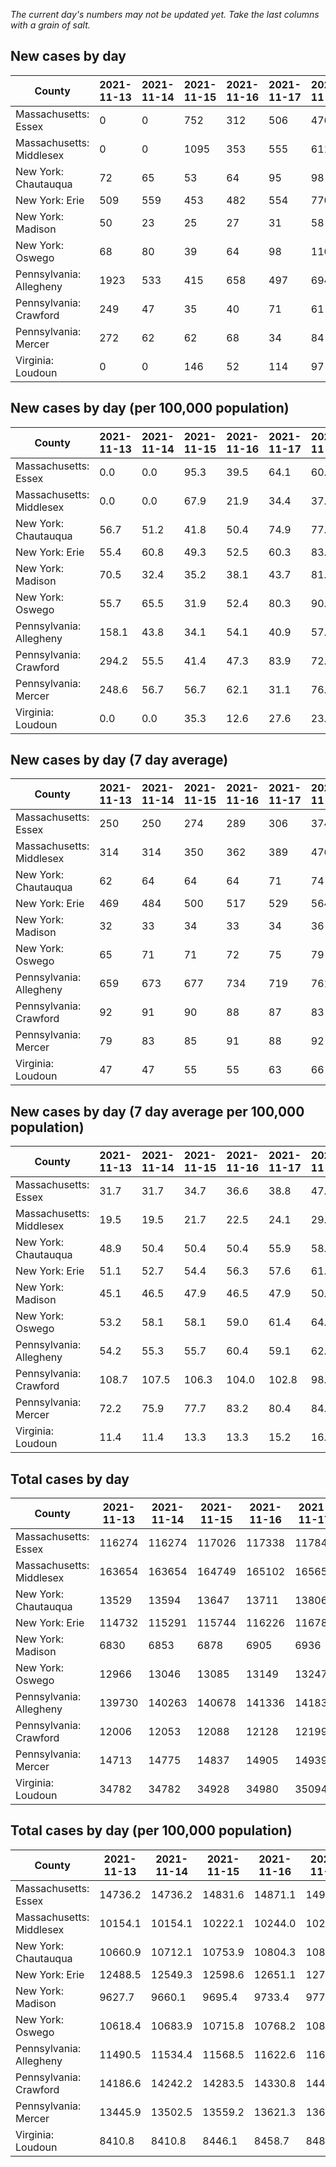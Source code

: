 _The current day's numbers may not be updated yet. Take the last columns with a grain of salt._
## New cases by day

| County | 2021-11-13 | 2021-11-14 | 2021-11-15 | 2021-11-16 | 2021-11-17 | 2021-11-18 | 2021-11-19 |
| --- | --- | --- | --- | --- | --- | --- | --- |
| Massachusetts: Essex | 0 | 0 | 752 | 312 | 506 | 476 |  |
| Massachusetts: Middlesex | 0 | 0 | 1095 | 353 | 555 | 611 |  |
| New York: Chautauqua | 72 | 65 | 53 | 64 | 95 | 98 |  |
| New York: Erie | 509 | 559 | 453 | 482 | 554 | 770 |  |
| New York: Madison | 50 | 23 | 25 | 27 | 31 | 58 |  |
| New York: Oswego | 68 | 80 | 39 | 64 | 98 | 110 |  |
| Pennsylvania: Allegheny | 1923 | 533 | 415 | 658 | 497 | 694 |  |
| Pennsylvania: Crawford | 249 | 47 | 35 | 40 | 71 | 61 |  |
| Pennsylvania: Mercer | 272 | 62 | 62 | 68 | 34 | 84 |  |
| Virginia: Loudoun | 0 | 0 | 146 | 52 | 114 | 97 |  |

## New cases by day (per 100,000 population)

| County | 2021-11-13 | 2021-11-14 | 2021-11-15 | 2021-11-16 | 2021-11-17 | 2021-11-18 | 2021-11-19 |
| --- | --- | --- | --- | --- | --- | --- | --- |
| Massachusetts: Essex | 0.0 | 0.0 | 95.3 | 39.5 | 64.1 | 60.3 |  |
| Massachusetts: Middlesex | 0.0 | 0.0 | 67.9 | 21.9 | 34.4 | 37.9 |  |
| New York: Chautauqua | 56.7 | 51.2 | 41.8 | 50.4 | 74.9 | 77.2 |  |
| New York: Erie | 55.4 | 60.8 | 49.3 | 52.5 | 60.3 | 83.8 |  |
| New York: Madison | 70.5 | 32.4 | 35.2 | 38.1 | 43.7 | 81.8 |  |
| New York: Oswego | 55.7 | 65.5 | 31.9 | 52.4 | 80.3 | 90.1 |  |
| Pennsylvania: Allegheny | 158.1 | 43.8 | 34.1 | 54.1 | 40.9 | 57.1 |  |
| Pennsylvania: Crawford | 294.2 | 55.5 | 41.4 | 47.3 | 83.9 | 72.1 |  |
| Pennsylvania: Mercer | 248.6 | 56.7 | 56.7 | 62.1 | 31.1 | 76.8 |  |
| Virginia: Loudoun | 0.0 | 0.0 | 35.3 | 12.6 | 27.6 | 23.5 |  |

## New cases by day (7 day average)

| County | 2021-11-13 | 2021-11-14 | 2021-11-15 | 2021-11-16 | 2021-11-17 | 2021-11-18 | 2021-11-19 |
| --- | --- | --- | --- | --- | --- | --- | --- |
| Massachusetts: Essex | 250 | 250 | 274 | 289 | 306 | 374 |  |
| Massachusetts: Middlesex | 314 | 314 | 350 | 362 | 389 | 476 |  |
| New York: Chautauqua | 62 | 64 | 64 | 64 | 71 | 74 |  |
| New York: Erie | 469 | 484 | 500 | 517 | 529 | 564 |  |
| New York: Madison | 32 | 33 | 34 | 33 | 34 | 36 |  |
| New York: Oswego | 65 | 71 | 71 | 72 | 75 | 79 |  |
| Pennsylvania: Allegheny | 659 | 673 | 677 | 734 | 719 | 761 |  |
| Pennsylvania: Crawford | 92 | 91 | 90 | 88 | 87 | 83 |  |
| Pennsylvania: Mercer | 79 | 83 | 85 | 91 | 88 | 92 |  |
| Virginia: Loudoun | 47 | 47 | 55 | 55 | 63 | 66 |  |

## New cases by day (7 day average per 100,000 population)

| County | 2021-11-13 | 2021-11-14 | 2021-11-15 | 2021-11-16 | 2021-11-17 | 2021-11-18 | 2021-11-19 |
| --- | --- | --- | --- | --- | --- | --- | --- |
| Massachusetts: Essex | 31.7 | 31.7 | 34.7 | 36.6 | 38.8 | 47.4 |  |
| Massachusetts: Middlesex | 19.5 | 19.5 | 21.7 | 22.5 | 24.1 | 29.5 |  |
| New York: Chautauqua | 48.9 | 50.4 | 50.4 | 50.4 | 55.9 | 58.3 |  |
| New York: Erie | 51.1 | 52.7 | 54.4 | 56.3 | 57.6 | 61.4 |  |
| New York: Madison | 45.1 | 46.5 | 47.9 | 46.5 | 47.9 | 50.7 |  |
| New York: Oswego | 53.2 | 58.1 | 58.1 | 59.0 | 61.4 | 64.7 |  |
| Pennsylvania: Allegheny | 54.2 | 55.3 | 55.7 | 60.4 | 59.1 | 62.6 |  |
| Pennsylvania: Crawford | 108.7 | 107.5 | 106.3 | 104.0 | 102.8 | 98.1 |  |
| Pennsylvania: Mercer | 72.2 | 75.9 | 77.7 | 83.2 | 80.4 | 84.1 |  |
| Virginia: Loudoun | 11.4 | 11.4 | 13.3 | 13.3 | 15.2 | 16.0 |  |

## Total cases by day

| County | 2021-11-13 | 2021-11-14 | 2021-11-15 | 2021-11-16 | 2021-11-17 | 2021-11-18 | 2021-11-19 |
| --- | --- | --- | --- | --- | --- | --- | --- |
| Massachusetts: Essex | 116274 | 116274 | 117026 | 117338 | 117844 | 118320 |  |
| Massachusetts: Middlesex | 163654 | 163654 | 164749 | 165102 | 165657 | 166268 |  |
| New York: Chautauqua | 13529 | 13594 | 13647 | 13711 | 13806 | 13904 |  |
| New York: Erie | 114732 | 115291 | 115744 | 116226 | 116780 | 117550 |  |
| New York: Madison | 6830 | 6853 | 6878 | 6905 | 6936 | 6994 |  |
| New York: Oswego | 12966 | 13046 | 13085 | 13149 | 13247 | 13357 |  |
| Pennsylvania: Allegheny | 139730 | 140263 | 140678 | 141336 | 141833 | 142527 |  |
| Pennsylvania: Crawford | 12006 | 12053 | 12088 | 12128 | 12199 | 12260 |  |
| Pennsylvania: Mercer | 14713 | 14775 | 14837 | 14905 | 14939 | 15023 |  |
| Virginia: Loudoun | 34782 | 34782 | 34928 | 34980 | 35094 | 35191 |  |

## Total cases by day (per 100,000 population)

| County | 2021-11-13 | 2021-11-14 | 2021-11-15 | 2021-11-16 | 2021-11-17 | 2021-11-18 | 2021-11-19 |
| --- | --- | --- | --- | --- | --- | --- | --- |
| Massachusetts: Essex | 14736.2 | 14736.2 | 14831.6 | 14871.1 | 14935.2 | 14995.6 |  |
| Massachusetts: Middlesex | 10154.1 | 10154.1 | 10222.1 | 10244.0 | 10278.4 | 10316.3 |  |
| New York: Chautauqua | 10660.9 | 10712.1 | 10753.9 | 10804.3 | 10879.2 | 10956.4 |  |
| New York: Erie | 12488.5 | 12549.3 | 12598.6 | 12651.1 | 12711.4 | 12795.2 |  |
| New York: Madison | 9627.7 | 9660.1 | 9695.4 | 9733.4 | 9777.1 | 9858.9 |  |
| New York: Oswego | 10618.4 | 10683.9 | 10715.8 | 10768.2 | 10848.5 | 10938.6 |  |
| Pennsylvania: Allegheny | 11490.5 | 11534.4 | 11568.5 | 11622.6 | 11663.5 | 11720.5 |  |
| Pennsylvania: Crawford | 14186.6 | 14242.2 | 14283.5 | 14330.8 | 14414.7 | 14486.8 |  |
| Pennsylvania: Mercer | 13445.9 | 13502.5 | 13559.2 | 13621.3 | 13652.4 | 13729.2 |  |
| Virginia: Loudoun | 8410.8 | 8410.8 | 8446.1 | 8458.7 | 8486.3 | 8509.7 |  |
